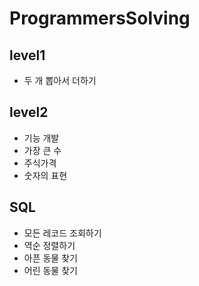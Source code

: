 # ProgrammersSolving

## level1
- 두 개 뽑아서 더하기

## level2
- 기능 개발 
- 가장 큰 수
- 주식가격
- 숫자의 표현

## SQL
- 모든 레코드 조회하기
- 역순 정렬하기
- 아픈 동물 찾기
- 어린 동물 찾기